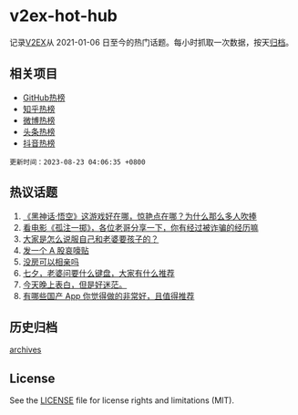 # v2ex-hot-hub

 记录[V2EX](https://www.v2ex.com/)从 2021-01-06 日至今的热门话题。每小时抓取一次数据，按天[归档](archives)。
 
 ## 相关项目

- [GitHub热榜](https://github.com/lonnyzhang423/github-hot-hub)
- [知乎热榜](https://github.com/lonnyzhang423/zhihu-hot-hub)
- [微博热榜](https://github.com/lonnyzhang423/weibo-hot-hub)
- [头条热榜](https://github.com/lonnyzhang423/toutiao-hot-hub)
- [抖音热榜](https://github.com/lonnyzhang423/douyin-hot-hub)


 `更新时间：2023-08-23 04:06:35 +0800`

## 热议话题

1. [《黑神话·悟空》这游戏好在哪，惊艳点在哪？为什么那么多人吹捧](https://www.v2ex.com/t/967249)
1. [看电影《孤注一掷》，各位老哥分享一下，你有经过被诈骗的经历嘛](https://www.v2ex.com/t/967294)
1. [大家是怎么说服自己和老婆要孩子的？](https://www.v2ex.com/t/967266)
1. [发一个 A 股哀嚎贴](https://www.v2ex.com/t/967309)
1. [没房可以相亲吗](https://www.v2ex.com/t/967296)
1. [七夕，老婆问要什么键盘，大家有什么推荐](https://www.v2ex.com/t/967319)
1. [今天晚上表白，但是好迷茫。](https://www.v2ex.com/t/967329)
1. [有哪些国产 App 你觉得做的非常好，且值得推荐](https://www.v2ex.com/t/967401)

## 历史归档

[archives](archives)

## License

See the [LICENSE](LICENSE) file for license rights and limitations (MIT).
